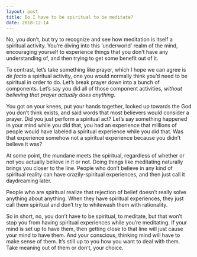 ```yaml
---
layout: post
title: Do I have to be spiritual to be meditate?
date: 2018-12-14
---
```


<p>No, you don’t, but try to recognize and see how meditation is itself a spiritual activity. You’re diving into this ‘underworld’ realm of the mind, encouraging yourself to experience things that you don’t have any understanding of, and then trying to get some benefit out of it.</p><p>To contrast, let’s take something like prayer, which I hope we can agree is <i>de facto</i> a spiritual activity, one you would normally think you’d need to be spiritual in order to do. Let’s break prayer down into a bunch of components. Let’s say you did all of those component activities, <i>without believing that prayer actually does anything</i>.</p><p>You got on your knees, put your hands together, looked up towards the God you don’t think exists, and said words that most believers would consider a prayer. Did you just perform a spiritual act? Let’s say something happened in your mind while you did that, you had an experience that millions of people would have labeled a spiritual experience while you did that. Was that experience somehow not a spiritual experience because you didn’t believe it was?</p><p>At some point, the mundane meets the spiritual, regardless of whether or not you actually believe in it or not. Doing things like meditating naturally brings you closer to the line. People who don’t believe in any kind of spiritual reality can have crazily-spiritual experiences, and then just call it daydreaming later.</p><p>People who are spiritual realize that rejection of belief doesn’t really solve anything about anything. When they have spiritual experiences, they just call them spiritual and don’t try to whitewash them with rationality.</p><p>So in short, no, you don’t have to be spiritual, to meditate, but that won’t stop you from having spiritual experiences while you’re meditating. If your mind is set up to have them, then getting close to that line will just cause your mind to have them. And your conscious, thinking mind will have to make sense of them. It’s still up to you how you want to deal with them. Take meaning out of them or don’t, your choice.</p>
